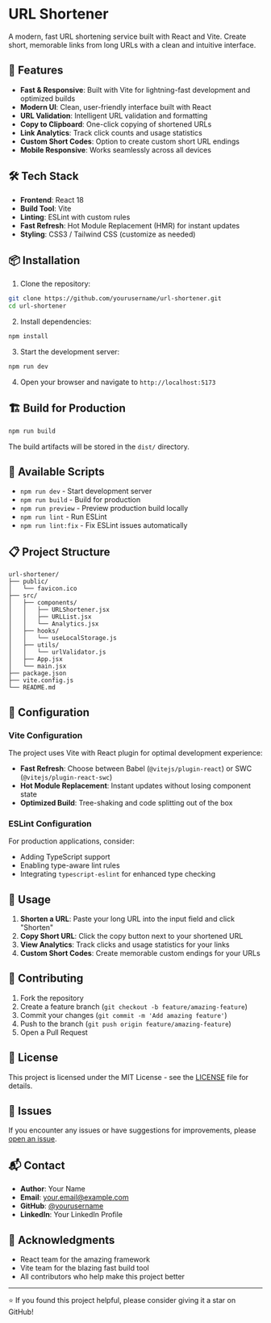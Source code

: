 # URL Shortener

A modern, fast URL shortening service built with React and Vite. Create short, memorable links from long URLs with a clean and intuitive interface.

## 🚀 Features

- **Fast & Responsive**: Built with Vite for lightning-fast development and optimized builds
- **Modern UI**: Clean, user-friendly interface built with React
- **URL Validation**: Intelligent URL validation and formatting
- **Copy to Clipboard**: One-click copying of shortened URLs
- **Link Analytics**: Track click counts and usage statistics
- **Custom Short Codes**: Option to create custom short URL endings
- **Mobile Responsive**: Works seamlessly across all devices

## 🛠️ Tech Stack

- **Frontend**: React 18
- **Build Tool**: Vite
- **Linting**: ESLint with custom rules
- **Fast Refresh**: Hot Module Replacement (HMR) for instant updates
- **Styling**: CSS3 / Tailwind CSS (customize as needed)

## 📦 Installation

1. Clone the repository:
```bash
git clone https://github.com/yourusername/url-shortener.git
cd url-shortener
```

2. Install dependencies:
```bash
npm install
```

3. Start the development server:
```bash
npm run dev
```

4. Open your browser and navigate to `http://localhost:5173`

## 🏗️ Build for Production

```bash
npm run build
```

The build artifacts will be stored in the `dist/` directory.

## 🧪 Available Scripts

- `npm run dev` - Start development server
- `npm run build` - Build for production
- `npm run preview` - Preview production build locally
- `npm run lint` - Run ESLint
- `npm run lint:fix` - Fix ESLint issues automatically

## 📋 Project Structure

```
url-shortener/
├── public/
│   └── favicon.ico
├── src/
│   ├── components/
│   │   ├── URLShortener.jsx
│   │   ├── URLList.jsx
│   │   └── Analytics.jsx
│   ├── hooks/
│   │   └── useLocalStorage.js
│   ├── utils/
│   │   └── urlValidator.js
│   ├── App.jsx
│   └── main.jsx
├── package.json
├── vite.config.js
└── README.md
```

## 🔧 Configuration

### Vite Configuration

The project uses Vite with React plugin for optimal development experience:

- **Fast Refresh**: Choose between Babel (`@vitejs/plugin-react`) or SWC (`@vitejs/plugin-react-swc`)
- **Hot Module Replacement**: Instant updates without losing component state
- **Optimized Build**: Tree-shaking and code splitting out of the box

### ESLint Configuration

For production applications, consider:
- Adding TypeScript support
- Enabling type-aware lint rules
- Integrating `typescript-eslint` for enhanced type checking

## 🌟 Usage

1. **Shorten a URL**: Paste your long URL into the input field and click "Shorten"
2. **Copy Short URL**: Click the copy button next to your shortened URL
3. **View Analytics**: Track clicks and usage statistics for your links
4. **Custom Short Codes**: Create memorable custom endings for your URLs

## 🤝 Contributing

1. Fork the repository
2. Create a feature branch (`git checkout -b feature/amazing-feature`)
3. Commit your changes (`git commit -m 'Add amazing feature'`)
4. Push to the branch (`git push origin feature/amazing-feature`)
5. Open a Pull Request

## 📝 License

This project is licensed under the MIT License - see the [LICENSE](LICENSE) file for details.

## 🐛 Issues

If you encounter any issues or have suggestions for improvements, please [open an issue](https://github.com/yourusername/url-shortener/issues).

## 📬 Contact

- **Author**: Your Name
- **Email**: your.email@example.com
- **GitHub**: [@yourusername](https://github.com/yourusername)
- **LinkedIn**: Your LinkedIn Profile

## 🙏 Acknowledgments

- React team for the amazing framework
- Vite team for the blazing fast build tool
- All contributors who help make this project better

---

⭐ If you found this project helpful, please consider giving it a star on GitHub!
